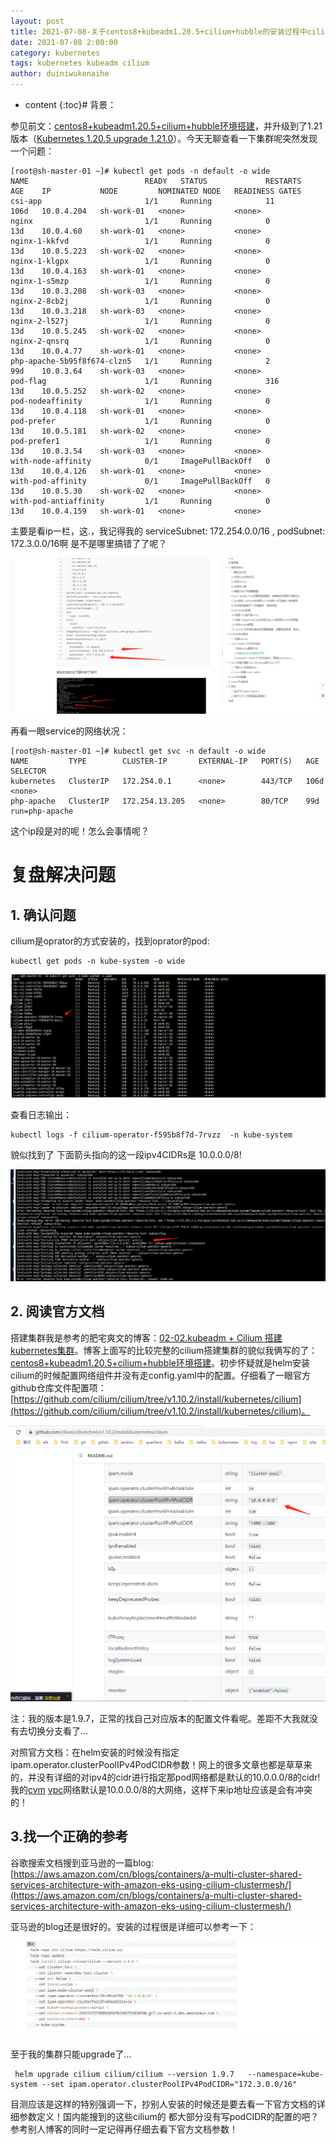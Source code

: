 ```yaml
---
layout: post
title: 2021-07-08-关于centos8+kubeadm1.20.5+cilium+hubble的安装过程中cilium的配置问题--特别强调
date: 2021-07-08 2:00:00
category: kubernetes
tags: kubernetes kubeadm cilium
author: duiniwukenaihe
---
```

* content
{:toc}# 背景：

参见前文：[centos8+kubeadm1.20.5+cilium+hubble环境搭建](https://www.yuque.com/duiniwukenaihe/ehb02i/dkwh3p)，并升级到了1.21版本（[Kubernetes 1.20.5 upgrade 1.21.0](https://www.yuque.com/duiniwukenaihe/ehb02i/palbae)）。今天无聊查看一下集群呢突然发现一个问题：

```
[root@sh-master-01 ~]# kubectl get pods -n default -o wide
NAME                          READY   STATUS             RESTARTS   AGE    IP           NODE         NOMINATED NODE   READINESS GATES
csi-app                       1/1     Running            11         106d   10.0.4.204   sh-work-01   <none>           <none>
nginx                         1/1     Running            0          13d    10.0.4.60    sh-work-01   <none>           <none>
nginx-1-kkfvd                 1/1     Running            0          13d    10.0.5.223   sh-work-02   <none>           <none>
nginx-1-klgpx                 1/1     Running            0          13d    10.0.4.163   sh-work-01   <none>           <none>
nginx-1-s5mzp                 1/1     Running            0          13d    10.0.3.208   sh-work-03   <none>           <none>
nginx-2-8cb2j                 1/1     Running            0          13d    10.0.3.218   sh-work-03   <none>           <none>
nginx-2-l527j                 1/1     Running            0          13d    10.0.5.245   sh-work-02   <none>           <none>
nginx-2-qnsrq                 1/1     Running            0          13d    10.0.4.77    sh-work-01   <none>           <none>
php-apache-5b95f8f674-clzn5   1/1     Running            2          99d    10.0.3.64    sh-work-03   <none>           <none>
pod-flag                      1/1     Running            316        13d    10.0.5.252   sh-work-02   <none>           <none>
pod-nodeaffinity              1/1     Running            0          13d    10.0.4.118   sh-work-01   <none>           <none>
pod-prefer                    1/1     Running            0          13d    10.0.5.181   sh-work-02   <none>           <none>
pod-prefer1                   1/1     Running            0          13d    10.0.3.54    sh-work-03   <none>           <none>
with-node-affinity            0/1     ImagePullBackOff   0          13d    10.0.4.126   sh-work-01   <none>           <none>
with-pod-affinity             0/1     ImagePullBackOff   0          13d    10.0.5.30    sh-work-02   <none>           <none>
with-pod-antiaffinity         1/1     Running            0          13d    10.0.4.159   sh-work-01   <none>           <none>
```

主要是看ip一栏，这.，我记得我的 serviceSubnet: 172.254.0.0/16 , podSubnet: 172.3.0.0/16啊 是不是哪里搞错了了呢？

![image.png](/assets/images/2021/07-08/tjseoz2575.png)

再看一眼service的网络状况：

```
[root@sh-master-01 ~]# kubectl get svc -n default -o wide
NAME         TYPE        CLUSTER-IP       EXTERNAL-IP   PORT(S)   AGE    SELECTOR
kubernetes   ClusterIP   172.254.0.1      <none>        443/TCP   106d   <none>
php-apache   ClusterIP   172.254.13.205   <none>        80/TCP    99d    run=php-apache
```

这个ip段是对的呢！怎么会事情呢？

# 复盘解决问题

## 1. 确认问题

cilium是oprator的方式安装的，找到oprator的pod:

```
kubectl get pods -n kube-system -o wide
```

![image.png](/assets/images/2021/07-08/gbm60vy15x.png)

查看日志输出：

```
kubectl logs -f cilium-operator-f595b8f7d-7rvzz  -n kube-system
```

貌似找到了 下面箭头指向的这一段ipv4CIDRs是 10.0.0.0/8!

![image.png](/assets/images/2021/07-08/twrbjv2mco.png)

## 2. 阅读官方文档

搭建集群我是参考的肥宅爽文的博客：[02-02.kubeadm + Cilium 搭建kubernetes集群](https://www.yuque.com/xiaowei-trt7k/tw/ah0ls0#SMT45)。博客上面写的比较完整的cilium搭建集群的貌似我俩写的了：[centos8+kubeadm1.20.5+cilium+hubble环境搭建](https://segmentfault.com/a/1190000040299919)。初步怀疑就是helm安装cilium的时候配置网络组件并没有走config.yaml中的配置。仔细看了一眼官方github仓库文件配置项：[https://github.com/cilium/cilium/tree/v1.10.2/install/kubernetes/cilium](https://github.com/cilium/cilium/tree/v1.10.2/install/kubernetes/cilium)。

![image.png](/assets/images/2021/07-08/n8noq98oh6.png)

注：我的版本是1.9.7，正常的找自己对应版本的配置文件看呢。差距不大我就没有去切换分支看了...

对照官方文档：在helm安装的时候没有指定ipam.operator.clusterPoolIPv4PodCIDR参数！网上的很多文章也都是草草来的，并没有详细的对ipv4的cidr进行指定那pod网络都是默认的10.0.0.0/8的cidr!我的[cvm](https://console.cloud.tencent.com/cvm/instance/index?rid=4) [vpc](https://console.cloud.tencent.com/vpc/vpc?rid=4)网络默认是10.0.0.0/8的大网络，这样下来ip地址应该是会有冲突的！

## 3.找一个正确的参考

谷歌搜索文档搜到亚马逊的一篇blog:[https://aws.amazon.com/cn/blogs/containers/a-multi-cluster-shared-services-architecture-with-amazon-eks-using-cilium-clustermesh/](https://aws.amazon.com/cn/blogs/containers/a-multi-cluster-shared-services-architecture-with-amazon-eks-using-cilium-clustermesh/)

亚马逊的blog还是很好的。安装的过程很是详细可以参考一下：

![image.png](/assets/images/2021/07-08/unq2iqayvc.png)

至于我的集群只能upgrade了...

```
 helm upgrade cilium cilium/cilium --version 1.9.7   --namespace=kube-system --set ipam.operator.clusterPoolIPv4PodCIDR="172.3.0.0/16"
```

目测应该是这样的特别强调一下，抄别人安装的时候还是要去看一下官方文档的详细参数定义！国内能搜到的这些cilium的 都大部分没有写podCIDR的配置的吧？参考别人博客的同时一定记得再仔细去看下官方文档参数！